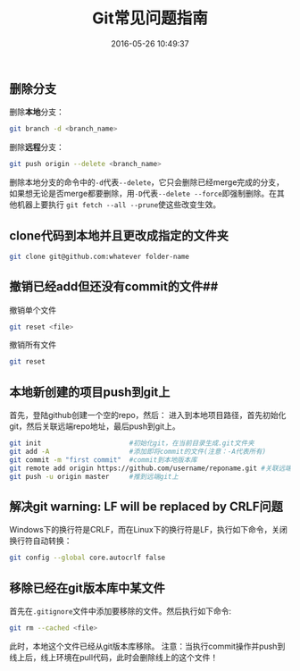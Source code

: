 ﻿---
title: Git常见问题指南
date: 2016-05-26 10:49:37
tags: [Git]
permalink: common-questions-about-git
---
## 删除分支 ##
删除**本地**分支：
```bash
git branch -d <branch_name>
```
删除**远程**分支：
```bash
git push origin --delete <branch_name>
```
<!-- more -->
删除本地分支的命令中的`-d`代表`--delete`，它只会删除已经merge完成的分支，如果想无论是否merge都要删除，用`-D`代表`--delete --force`即强制删除。在其他机器上要执行 `git fetch --all --prune`使这些改变生效。
## clone代码到本地并且更改成指定的文件夹 ##
```bash
git clone git@github.com:whatever folder-name
```
## 撤销已经add但还没有commit的文件##
撤销单个文件
```bash
git reset <file>
```
撤销所有文件
```bash
git reset
```
## 本地新创建的项目push到git上 ##
首先，登陆github创建一个空的repo，然后：
进入到本地项目路径，首先初始化git，然后关联远端repo地址，最后push到git上。
```bash
git init                      #初始化git，在当前目录生成.git文件夹
git add -A                    #添加即将commit的文件(注意：-A代表所有)
git commit -m "first commit"  #commit到本地版本库
git remote add origin https://github.com/username/reponame.git #关联远端刚刚创建的repo地址
git push -u origin master     #推到远端git上
```
## 解决git warning: LF will be replaced by CRLF问题 ##
Windows下的换行符是CRLF，而在Linux下的换行符是LF，执行如下命令，关闭换行符自动转换：
```bash
git config --global core.autocrlf false
```
## 移除已经在git版本库中某文件 ##
首先在`.gitignore`文件中添加要移除的文件。然后执行如下命令:
```bash
git rm --cached <file>
```
此时，本地这个文件已经从git版本库移除。
注意：当执行commit操作并push到线上后，线上环境在pull代码，此时会删除线上的这个文件！